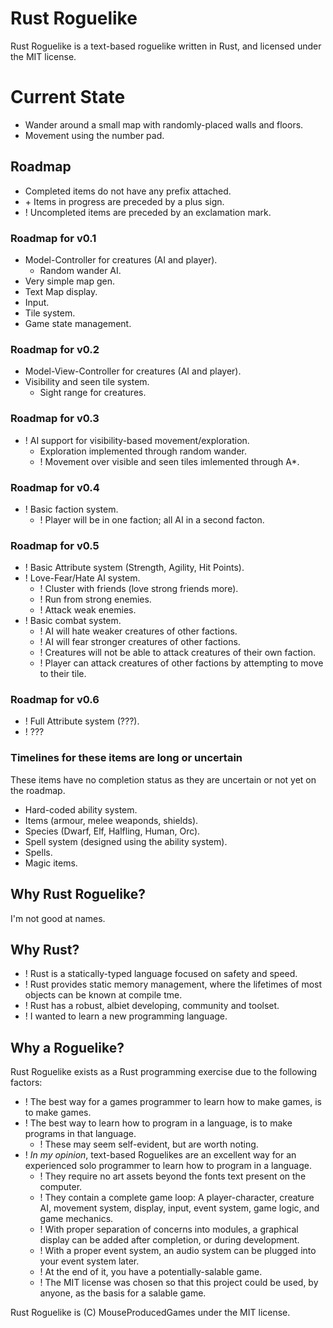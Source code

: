 # Rust Roguelike

Rust Roguelike is a text-based roguelike written in Rust, and licensed under the MIT license.

# Current State

* Wander around a small map with randomly-placed walls and floors.
* Movement using the number pad.

## Roadmap

* Completed items do not have any prefix attached.
* \+ Items in progress are preceded by a plus sign.
* ! Uncompleted items are preceded by an exclamation mark.

### Roadmap for v0.1

* Model-Controller for creatures (AI and player).
  * Random wander AI.
* Very simple map gen.
* Text Map display.
* Input.
* Tile system.
* Game state management.

### Roadmap for v0.2

* Model-View-Controller for creatures (AI and player).
* Visibility and seen tile system.
  * Sight range for creatures.

### Roadmap for v0.3

* ! AI support for visibility-based movement/exploration.
  * Exploration implemented through random wander.
  * ! Movement over visible and seen tiles imlemented through A*.

### Roadmap for v0.4

* ! Basic faction system.
  * ! Player will be in one faction; all AI in a second facton.

### Roadmap for v0.5

* ! Basic Attribute system (Strength, Agility, Hit Points).
* ! Love-Fear/Hate AI system.
  * ! Cluster with friends (love strong friends more).
  * ! Run from strong enemies.
  * ! Attack weak enemies.
* ! Basic combat system.
  * ! AI will hate weaker creatures of other factions.
  * ! AI will fear stronger creatures of other factions.
  * ! Creatures will not be able to attack creatures of their own faction.
  * ! Player can attack creatures of other factions by attempting to move to their tile.

### Roadmap for v0.6

* ! Full Attribute system (???).
* ! ???

### Timelines for these items are long or uncertain

These items have no completion status as they are uncertain or not yet on the roadmap.

* Hard-coded ability system.
* Items (armour, melee weaponds, shields).
* Species (Dwarf, Elf, Halfling, Human, Orc).
* Spell system (designed using the ability system).
* Spells.
* Magic items.

## Why Rust Roguelike?

I'm not good at names.

## Why Rust?

* ! Rust is a statically-typed language focused on safety and speed.
* ! Rust provides static memory management, where the lifetimes of most objects can be known at compile tme.
* ! Rust has a robust, albiet developing, community and toolset.
* ! I wanted to learn a new programming language.

## Why a Roguelike?

Rust Roguelike exists as a Rust programming exercise due to the following factors:

* ! The best way for a games programmer to learn how to make games, is to make games.
* ! The best way to learn how to program in a language, is to make programs in that language.
  * ! These may seem self-evident, but are worth noting.
* ! *In my opinion*, text-based Roguelikes are an excellent way for an experienced solo programmer to learn how to program in a language.
  * ! They require no art assets beyond the fonts text present on the computer.
  * ! They contain a complete game loop: A player-character, creature AI, movement system, display, input, event system, game logic, and game mechanics.
  * ! With proper separation of concerns into modules, a graphical display can be added after completion, or during development.
  * ! With a proper event system, an audio system can be plugged into your event system later.
  * ! At the end of it, you have a potentially-salable game.
  * ! The MIT license was chosen so that this project could be used, by anyone, as the basis for a salable game.

Rust Roguelike is (C) MouseProducedGames under the MIT license.